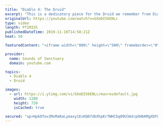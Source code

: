 ```yaml
---
title: "Diablo 4: The Druid"
excerpt: "This is a dedicatory piece for the Druid we remember from Diablo 2 that will now be making its way into Diablo 4. Music composed by Rob Tinney 2019 ..."
originalUrl: https://youtube.com/watch?v=GXeDI56ENLc
type: video
length: PT1M33S
publishedDateTime: 2019-11-16T14:58:21Z
heat: 50

featuredContent: "<iframe width=\"800\" height=\"500\" frameborder=\"0\" src=\"https://www.youtube.com/embed/GXeDI56ENLc\" allow=\"accelerometer; autoplay; encrypted-media; gyroscope; picture-in-picture\" allowfullscreen></iframe>"

provider:
  name: Sounds of Sanctuary
  domain: youtube.com

topics:
  - Diablo 4
  - Druid

images:
  - url: https://i.ytimg.com/vi/GXeDI56ENLc/maxresdefault.jpg
    width: 1280
    height: 720
    isCached: true

secured: "up+HpkOTov2MxMaRaLymaxy1EvKQ07dbXhpKrfWHCbq09U3AdrpOHbKMgXDFO/e9vU9KDnyV6bjopUSkhG8sqS3YjM3t6sXRJKsnLRYX9IOKjoohhC/Ut0ACJ6QkYZ0GtZEjGuC6eeP+0cTshAl3nVkWis9f2PesZe5Me38DL+IY6vd6aJFuWzQMfmgm+cHb2a8pjM1p/BteIeeUc8wknxCDGVFQY28VkiCnPZQ2TYfmDUrje9WH17ODg5ufVNGplkAfgR2+VfjCv1oUj7h/35pgNSD7Nhl9cOYq+mua9Sx2fM0E2BJ2KSDGvwW8DheoEaHTksKFAFBR7HKAM2q4gWVcUqP4vehA/h8qVMIsOTgCXq8gfEel0r7VfiKtQrVzpUJim2EcTJ4f8Tri8pSvH87Z3tHkf66CRI0dpk1s/3o=;Du6ZzgIWC28DNpC5bTVFjQ=="
---
```


